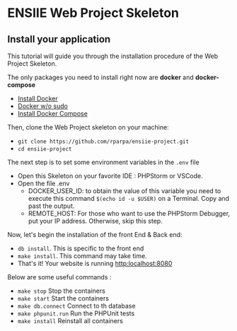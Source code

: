 # ENSIIE Web Project Skeleton

## Install your application
This tutorial will guide you through the installation procedure of the Web Project Skeleton.   

The only packages you need to install right now are **docker** and **docker-compose**
* [Install Docker](https://docs.docker.com/install/)
* [Docker w/o sudo](https://docs.docker.com/install/linux/linux-postinstall/)
* [Install Docker Compose](https://docs.docker.com/compose/install/)

Then, clone the Web Project skeleton on your machine:
* `git clone https://github.com/rparpa/ensiie-project.git`
* `cd ensiie-project`

The next step is to set some environment variables in the `.env` file
* Open this Skeleton on your favorite IDE : PHPStorm or VSCode.
* Open the file .env
    * DOCKER_USER_ID: to obtain the value of this variable you need to execute this command `$(echo id -u $USER)` on a Terminal. Copy and past the output.
    * REMOTE_HOST: For those who want to use the PHPStorm Debugger, put your IP address. Otherwise, skip this step.

Now, let's begin the installation of the front End & Back end:
* `db install`.  This is specific to the front end
* `make install`. This command may take time.  
* That's it! Your website is running [http:localhost:8080](http:localhost:8080)

Below are some useful commands :
* `make stop` Stop the containers
* `make start` Start the containers
* `make db.connect` Connect to th database
* `make phpunit.run` Run the PHPUnit tests
* `make install` Reinstall all containers
